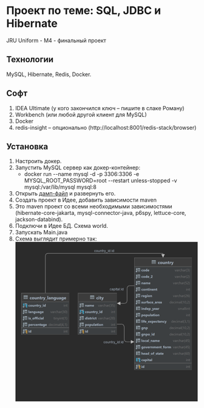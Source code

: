 # Проект по теме: SQL, JDBC и Hibernate
JRU Uniform - М4 - финальный проект
## Технологии
MySQL, Hibernate, Redis, Docker.

<!--Установка-->
## Софт
1. IDEA Ultimate (у кого закончился ключ – пишите в слаке Роману)
2. Workbench (или любой другой клиент для MySQL)
3. Docker
4. redis-insight – опционально (http://localhost:8001/redis-stack/browser)

## Установка
1. Настроить докер.
2. Запустить MySQL сервер как докер-контейнер:
   - docker run --name mysql -d -p 3306:3306 -e MYSQL_ROOT_PASSWORD=root --restart unless-stopped -v mysql:/var/lib/mysql mysql:8
3. Открыть [дамп-файл](./dump-hibernate-final.sql) и развернуть его.
4. Создать проект в Идее, добавить зависимости maven   
5. Это maven проект со всеми необходимыми зависимостями (hibernate-core-jakarta, mysql-connector-java, p6spy, lettuce-core, jackson-databind).
6. Подключи в Идее БД. Схема world.
7. Запускать Main.java
8. Схема выглядит примерно так:
![Shema](./worldDiagram2.png)
